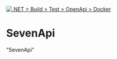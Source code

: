 [![.NET > Build > Test > OpenApi > Docker](https://github.com/kubeosx/SevenApi/actions/workflows/pipeline.yaml/badge.svg)](https://github.com/kubeosx/SevenApi/actions/workflows/pipeline.yaml)

# SevenApi

"SevenApi"


